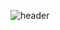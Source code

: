 ![header](https://capsule-render.vercel.app/api?type=waving&color=FFFFFF&height=300&section=header&text=Cho%20Yong%20Bin&fontSize=70&textcolor=&fontColor=000000)


